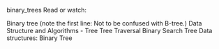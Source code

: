 binary_trees
Read or watch:

Binary tree (note the first line: Not to be confused with B-tree.)
Data Structure and Algorithms - Tree
Tree Traversal
Binary Search Tree
Data structures: Binary Tree
